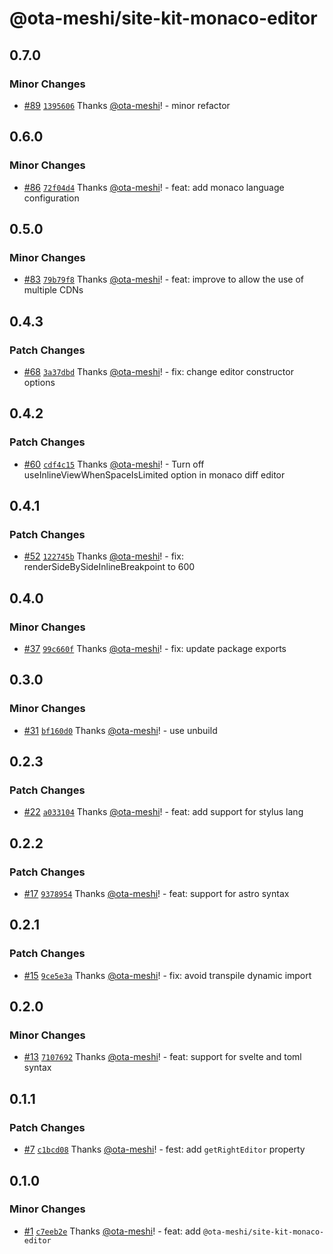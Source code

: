 # @ota-meshi/site-kit-monaco-editor

## 0.7.0

### Minor Changes

- [#89](https://github.com/ota-meshi/site-kit/pull/89) [`1395606`](https://github.com/ota-meshi/site-kit/commit/1395606c0566d16cfd8364ec0f47e03457d00cc1) Thanks [@ota-meshi](https://github.com/ota-meshi)! - minor refactor

## 0.6.0

### Minor Changes

- [#86](https://github.com/ota-meshi/site-kit/pull/86) [`72f04d4`](https://github.com/ota-meshi/site-kit/commit/72f04d4ef794075fe7621b8edffa150a13b7865c) Thanks [@ota-meshi](https://github.com/ota-meshi)! - feat: add monaco language configuration

## 0.5.0

### Minor Changes

- [#83](https://github.com/ota-meshi/site-kit/pull/83) [`79b79f8`](https://github.com/ota-meshi/site-kit/commit/79b79f8feb1b8165ac01f4046687010b73155c62) Thanks [@ota-meshi](https://github.com/ota-meshi)! - feat: improve to allow the use of multiple CDNs

## 0.4.3

### Patch Changes

- [#68](https://github.com/ota-meshi/site-kit/pull/68) [`3a37dbd`](https://github.com/ota-meshi/site-kit/commit/3a37dbd209b714c83643cb5918fef30d596c9bb2) Thanks [@ota-meshi](https://github.com/ota-meshi)! - fix: change editor constructor options

## 0.4.2

### Patch Changes

- [#60](https://github.com/ota-meshi/site-kit/pull/60) [`cdf4c15`](https://github.com/ota-meshi/site-kit/commit/cdf4c15806c75f74e4929cc19ad033d06e7ab9b0) Thanks [@ota-meshi](https://github.com/ota-meshi)! - Turn off useInlineViewWhenSpaceIsLimited option in monaco diff editor

## 0.4.1

### Patch Changes

- [#52](https://github.com/ota-meshi/site-kit/pull/52) [`122745b`](https://github.com/ota-meshi/site-kit/commit/122745bc5a8a3c8cb351a560fa98fbec47d47faa) Thanks [@ota-meshi](https://github.com/ota-meshi)! - fix: renderSideBySideInlineBreakpoint to 600

## 0.4.0

### Minor Changes

- [#37](https://github.com/ota-meshi/site-kit/pull/37) [`99c660f`](https://github.com/ota-meshi/site-kit/commit/99c660f3d9f835c5fc3d6f76b6611cc698f039bd) Thanks [@ota-meshi](https://github.com/ota-meshi)! - fix: update package exports

## 0.3.0

### Minor Changes

- [#31](https://github.com/ota-meshi/site-kit/pull/31) [`bf160d0`](https://github.com/ota-meshi/site-kit/commit/bf160d0721ae6252a2fe0401becfd5b61293ab2f) Thanks [@ota-meshi](https://github.com/ota-meshi)! - use unbuild

## 0.2.3

### Patch Changes

- [#22](https://github.com/ota-meshi/site-kit/pull/22) [`a033104`](https://github.com/ota-meshi/site-kit/commit/a03310427251361e088356e4b7e42a52e43d7b00) Thanks [@ota-meshi](https://github.com/ota-meshi)! - feat: add support for stylus lang

## 0.2.2

### Patch Changes

- [#17](https://github.com/ota-meshi/site-kit/pull/17) [`9378954`](https://github.com/ota-meshi/site-kit/commit/937895482ac638cb9b2124ff43164c03b5ed94d7) Thanks [@ota-meshi](https://github.com/ota-meshi)! - feat: support for astro syntax

## 0.2.1

### Patch Changes

- [#15](https://github.com/ota-meshi/site-kit/pull/15) [`9ce5e3a`](https://github.com/ota-meshi/site-kit/commit/9ce5e3ac164834b9175bc7ddd0f94ea18c1656ff) Thanks [@ota-meshi](https://github.com/ota-meshi)! - fix: avoid transpile dynamic import

## 0.2.0

### Minor Changes

- [#13](https://github.com/ota-meshi/site-kit/pull/13) [`7107692`](https://github.com/ota-meshi/site-kit/commit/710769237fcfa3b69b3deba465fe412a5e4b8b4a) Thanks [@ota-meshi](https://github.com/ota-meshi)! - feat: support for svelte and toml syntax

## 0.1.1

### Patch Changes

- [#7](https://github.com/ota-meshi/site-kit/pull/7) [`c1bcd08`](https://github.com/ota-meshi/site-kit/commit/c1bcd08d31bbc4b9ac5abeb837038e363e425d1c) Thanks [@ota-meshi](https://github.com/ota-meshi)! - fest: add `getRightEditor` property

## 0.1.0

### Minor Changes

- [#1](https://github.com/ota-meshi/site-kit/pull/1) [`c7eeb2e`](https://github.com/ota-meshi/site-kit/commit/c7eeb2e2738d1c28b17624d3cd8551b25c56ee1d) Thanks [@ota-meshi](https://github.com/ota-meshi)! - feat: add `@ota-meshi/site-kit-monaco-editor`
